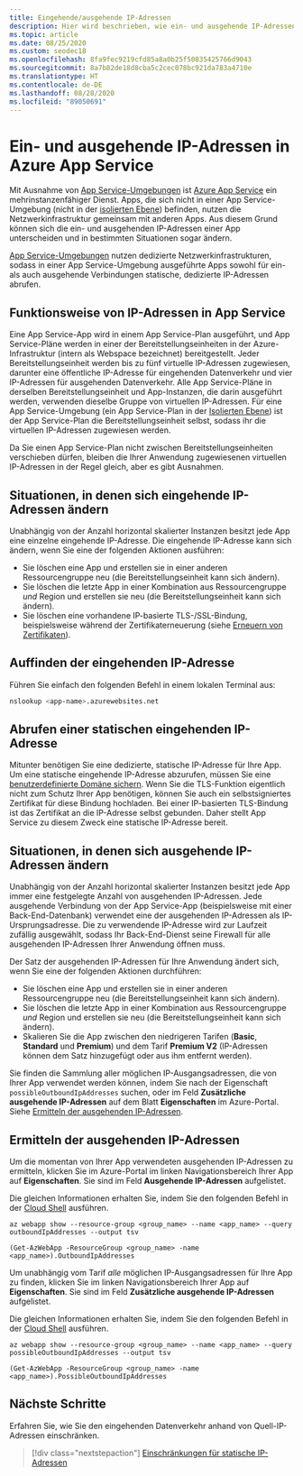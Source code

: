 ```yaml
---
title: Eingehende/ausgehende IP-Adressen
description: Hier wird beschrieben, wie ein- und ausgehende IP-Adressen in Azure App Service verwendet werden, wann sie sich ändern und wie Sie diese Adressen für Ihre App ermitteln.
ms.topic: article
ms.date: 08/25/2020
ms.custom: seodec18
ms.openlocfilehash: 8fa9fec9219cfd85a8a0b25f50835425766d9043
ms.sourcegitcommit: 8a7b82de18d8cba5c2cec078bc921da783a4710e
ms.translationtype: HT
ms.contentlocale: de-DE
ms.lasthandoff: 08/28/2020
ms.locfileid: "89050691"
---
```

# <a name="inbound-and-outbound-ip-addresses-in-azure-app-service"></a>Ein- und ausgehende IP-Adressen in Azure App Service

Mit Ausnahme von [App Service-Umgebungen](environment/intro.md) ist [Azure App Service](overview.md) ein mehrinstanzenfähiger Dienst. Apps, die sich nicht in einer App Service-Umgebung (nicht in der [isolierten Ebene](https://azure.microsoft.com/pricing/details/app-service/)) befinden, nutzen die Netzwerkinfrastruktur gemeinsam mit anderen Apps. Aus diesem Grund können sich die ein- und ausgehenden IP-Adressen einer App unterscheiden und in bestimmten Situationen sogar ändern.

[App Service-Umgebungen](environment/intro.md) nutzen dedizierte Netzwerkinfrastrukturen, sodass in einer App Service-Umgebung ausgeführte Apps sowohl für ein- als auch ausgehende Verbindungen statische, dedizierte IP-Adressen abrufen.

## <a name="how-ip-addresses-work-in-app-service"></a>Funktionsweise von IP-Adressen in App Service

Eine App Service-App wird in einem App Service-Plan ausgeführt, und App Service-Pläne werden in einer der Bereitstellungseinheiten in der Azure-Infrastruktur (intern als Webspace bezeichnet) bereitgestellt. Jeder Bereitstellungseinheit werden bis zu fünf virtuelle IP-Adressen zugewiesen, darunter eine öffentliche IP-Adresse für eingehenden Datenverkehr und vier IP-Adressen für ausgehenden Datenverkehr. Alle App Service-Pläne in derselben Bereitstellungseinheit und App-Instanzen, die darin ausgeführt werden, verwenden dieselbe Gruppe von virtuellen IP-Adressen. Für eine App Service-Umgebung (ein App Service-Plan in der [Isolierten Ebene](https://azure.microsoft.com/pricing/details/app-service/)) ist der App Service-Plan die Bereitstellungseinheit selbst, sodass ihr die virtuellen IP-Adressen zugewiesen werden.

Da Sie einen App Service-Plan nicht zwischen Bereitstellungseinheiten verschieben dürfen, bleiben die Ihrer Anwendung zugewiesenen virtuellen IP-Adressen in der Regel gleich, aber es gibt Ausnahmen.

## <a name="when-inbound-ip-changes"></a>Situationen, in denen sich eingehende IP-Adressen ändern

Unabhängig von der Anzahl horizontal skalierter Instanzen besitzt jede App eine einzelne eingehende IP-Adresse. Die eingehende IP-Adresse kann sich ändern, wenn Sie eine der folgenden Aktionen ausführen:

- Sie löschen eine App und erstellen sie in einer anderen Ressourcengruppe neu (die Bereitstellungseinheit kann sich ändern).
- Sie löschen die letzte App in einer Kombination aus Ressourcengruppe _und_ Region und erstellen sie neu (die Bereitstellungseinheit kann sich ändern).
- Sie löschen eine vorhandene IP-basierte TLS-/SSL-Bindung, beispielsweise während der Zertifikaterneuerung (siehe [Erneuern von Zertifikaten](configure-ssl-certificate.md#renew-certificate)).

## <a name="find-the-inbound-ip"></a>Auffinden der eingehenden IP-Adresse

Führen Sie einfach den folgenden Befehl in einem lokalen Terminal aus:

```bash
nslookup <app-name>.azurewebsites.net
```

## <a name="get-a-static-inbound-ip"></a>Abrufen einer statischen eingehenden IP-Adresse

Mitunter benötigen Sie eine dedizierte, statische IP-Adresse für Ihre App. Um eine statische eingehende IP-Adresse abzurufen, müssen Sie eine [benutzerdefinierte Domäne sichern](configure-ssl-bindings.md#secure-a-custom-domain). Wenn Sie die TLS-Funktion eigentlich nicht zum Schutz Ihrer App benötigen, können Sie auch ein selbstsigniertes Zertifikat für diese Bindung hochladen. Bei einer IP-basierten TLS-Bindung ist das Zertifikat an die IP-Adresse selbst gebunden. Daher stellt App Service zu diesem Zweck eine statische IP-Adresse bereit. 

## <a name="when-outbound-ips-change"></a>Situationen, in denen sich ausgehende IP-Adressen ändern

Unabhängig von der Anzahl horizontal skalierter Instanzen besitzt jede App immer eine festgelegte Anzahl von ausgehenden IP-Adressen. Jede ausgehende Verbindung von der App Service-App (beispielsweise mit einer Back-End-Datenbank) verwendet eine der ausgehenden IP-Adressen als IP-Ursprungsadresse. Die zu verwendende IP-Adresse wird zur Laufzeit zufällig ausgewählt, sodass Ihr Back-End-Dienst seine Firewall für alle ausgehenden IP-Adressen Ihrer Anwendung öffnen muss.

Der Satz der ausgehenden IP-Adressen für Ihre Anwendung ändert sich, wenn Sie eine der folgenden Aktionen durchführen:

- Sie löschen eine App und erstellen sie in einer anderen Ressourcengruppe neu (die Bereitstellungseinheit kann sich ändern).
- Sie löschen die letzte App in einer Kombination aus Ressourcengruppe _und_ Region und erstellen sie neu (die Bereitstellungseinheit kann sich ändern).
- Skalieren Sie die App zwischen den niedrigeren Tarifen (**Basic**, **Standard** und **Premium**) und dem Tarif **Premium V2** (IP-Adressen können dem Satz hinzugefügt oder aus ihm entfernt werden).

Sie finden die Sammlung aller möglichen IP-Ausgangsadressen, die von Ihrer App verwendet werden können, indem Sie nach der Eigenschaft `possibleOutboundIpAddresses` suchen, oder im Feld **Zusätzliche ausgehende IP-Adressen** auf dem Blatt **Eigenschaften** im Azure-Portal. Siehe [Ermitteln der ausgehenden IP-Adressen](#find-outbound-ips).

## <a name="find-outbound-ips"></a>Ermitteln der ausgehenden IP-Adressen

Um die momentan von Ihrer App verwendeten ausgehenden IP-Adressen zu ermitteln, klicken Sie im Azure-Portal im linken Navigationsbereich Ihrer App auf **Eigenschaften**. Sie sind im Feld **Ausgehende IP-Adressen** aufgelistet.

Die gleichen Informationen erhalten Sie, indem Sie den folgenden Befehl in der [Cloud Shell](../cloud-shell/quickstart.md) ausführen.

```azurecli-interactive
az webapp show --resource-group <group_name> --name <app_name> --query outboundIpAddresses --output tsv
```

```azurepowershell
(Get-AzWebApp -ResourceGroup <group_name> -name <app_name>).OutboundIpAddresses
```

Um unabhängig vom Tarif _alle_ möglichen IP-Ausgangsadressen für Ihre App zu finden, klicken Sie im linken Navigationsbereich Ihrer App auf **Eigenschaften**. Sie sind im Feld **Zusätzliche ausgehende IP-Adressen** aufgelistet.

Die gleichen Informationen erhalten Sie, indem Sie den folgenden Befehl in der [Cloud Shell](../cloud-shell/quickstart.md) ausführen.

```azurecli-interactive
az webapp show --resource-group <group_name> --name <app_name> --query possibleOutboundIpAddresses --output tsv
```

```azurepowershell
(Get-AzWebApp -ResourceGroup <group_name> -name <app_name>).PossibleOutboundIpAddresses
```

## <a name="next-steps"></a>Nächste Schritte

Erfahren Sie, wie Sie den eingehenden Datenverkehr anhand von Quell-IP-Adressen einschränken.

> [!div class="nextstepaction"]
> [Einschränkungen für statische IP-Adressen](app-service-ip-restrictions.md)
